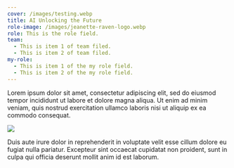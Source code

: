 ```yaml
---
cover: /images/testing.webp
title: AI Unlocking the Future
role-image: /images/jeanette-raven-logo.webp
role: This is the role field.
team:
  - This is item 1 of team filed.
  - This is item 2 of team filed.
my-role:
  - This is item 1 of the my role field.
  - This is item 2 of the my role field.
---
```

Lorem ipsum dolor sit amet, consectetur adipiscing elit, sed do eiusmod tempor incididunt ut labore et dolore magna aliqua. Ut enim ad minim veniam, quis nostrud exercitation ullamco laboris nisi ut aliquip ex ea commodo consequat.

![](/images/jeanette-raven-hero-desktop.webp)

Duis aute irure dolor in reprehenderit in voluptate velit esse cillum dolore eu fugiat nulla pariatur. Excepteur sint occaecat cupidatat non proident, sunt in culpa qui officia deserunt mollit anim id est laborum.